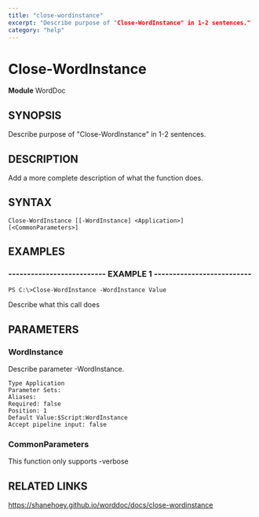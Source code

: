 ```yaml
---
title: "close-wordinstance"
excerpt: "Describe purpose of "Close-WordInstance" in 1-2 sentences."
category: "help"
---
```


# Close-WordInstance
**Module** WordDoc

## SYNOPSIS
Describe purpose of "Close-WordInstance" in 1-2 sentences.

## DESCRIPTION
Add a more complete description of what the function does.

## SYNTAX

```
Close-WordInstance [[-WordInstance] <Application>] [<CommonParameters>]
```


## EXAMPLES

### -------------------------- EXAMPLE 1 --------------------------


```
PS C:\>Close-WordInstance -WordInstance Value
```

Describe what this call does


## PARAMETERS

### WordInstance

Describe parameter -WordInstance.

```
Type Application
Parameter Sets: 
Aliases: 
Required: false
Position: 1
Default Value:$Script:WordInstance
Accept pipeline input: false
```
### CommonParameters

This function only supports -verbose

## RELATED LINKS


https://shanehoey.github.io/worddoc/docs/close-wordinstance
